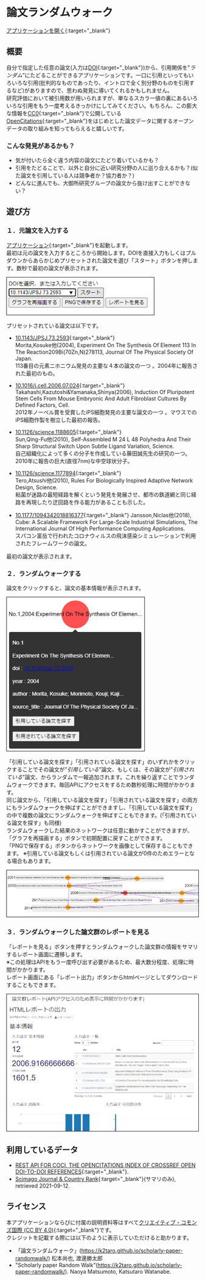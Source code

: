 # 論文ランダムウォーク
[アプリケーションを開く](app/rw.html){:target="_blank"}

## 概要
自分で指定した任意の論文(入力は[DOI](https://ja.wikipedia.org/wiki/%E3%83%87%E3%82%B8%E3%82%BF%E3%83%AB%E3%82%AA%E3%83%96%E3%82%B8%E3%82%A7%E3%82%AF%E3%83%88%E8%AD%98%E5%88%A5%E5%AD%90){:target="_blank"})から、引用関係を”_ランダム_”にたどることができるアプリケーションです。一口に引用といってもいろいろな引用(批判的なものであったり、イントロで全く別分野のものを引用するなど)がありますので、思わぬ発見に導いてくれるかもしれません。  
研究評価において被引用数が用いられますが、単なるスカラー値の裏にあるいろいろな引用をもう一度考えるきっかけにしてみてください。もちろん、この膨大な情報を[CC0](https://creativecommons.org/publicdomain/zero/1.0/deed.ja){:target="_blank"}で公開している[OpenCitations](https://opencitations.net/){:target="_blank"}をはじめとした論文データに関するオープンデータの取り組みを知ってもらえると嬉しいです。
### こんな発見があるかも？  
- 気が付いたら全く違う内容の論文にたどり着いているかも？
- 引用をたどることで、以外と自分に近い研究分野の人に巡り合えるかも？(似た論文を引用している人は競争者か？協力者か？)
- どんなに進んでも、大御所研究グループの論文から抜け出すことができない？

## 遊び方
### １．元論文を入力する
[アプリケーション](app/rw.html){:target="_blank"}を起動します。  
最初は元の論文を入力するところから開始します。DOIを直接入力もしくはプルダウンからあらかじめプリセットされた論文を選び「スタート」ボタンを押します。数秒で最初の論文が表示されます。  

<img src="image1.png" style="border: 1px black solid;">

プリセットされている論文は以下です。  
- [10.1143/JPSJ.73.2593](https://doi.org/10.1143/JPSJ.73.2593){:target="_blank"}  
Morita,Kosuke他(2004),  Experiment On The Synthesis Of Element 113 In The Reaction209Bi(70Zn,N)278113, Journal Of The Physical Society Of Japan.  
113番目の元素ニホニウム発見の主要な４本の論文の一つ 。2004年に報告された最初のもの。 

- [10.1016/j.cell.2006.07.024](https://doi.org/10.1016/j.cell.2006.07.024){:target="_blank"}  
Takahashi,Kazutoshi&Yamanaka,Shinya(2006), Induction Of Pluripotent Stem Cells From Mouse Embryonic And Adult Fibroblast Cultures By Defined Factors, Cell.  
2012年ノーベル賞を受賞したiPS細胞発見の主要な論文の一つ 。マウスでのiPS細胞作製を樹立した最初の報告。 

- [10.1126/science.1188605](https://doi.org/10.1126/science.1188605){:target="_blank"}  
Sun,Qing-Fu他(2010), Self-Assembled M 24 L 48 Polyhedra And Their Sharp Structural Switch Upon Subtle Ligand Variation, Science.  
自己組織化によって多くの分子を作成している藤田誠先生の研究の一つ。2010年に報告の巨大(直径7nm)な中空球状分子。    

- [10.1126/science.1177894](https://doi.org/10.1126/science.1177894){:target="_blank"}  
Tero,Atsushi他(2010), Rules For Biologically Inspired Adaptive Network Design, Science.  
粘菌が迷路の最短経路を解くという発見を発展させ、都市の鉄道網と同じ経路を再現したり迂回路を作る能力があることも示した。

- [10.1177/1094342018816377](https://doi.org/10.1177/1094342018816377){:target="_blank"}
Jansson,Niclas他(2018), Cube: A Scalable Framework For Large-Scale Industrial Simulations, The International Journal Of High Performance Computing Applications.  
スパコン富岳で行われたコロナウィルスの飛沫感染シミュレーションで利用されたフレームワークの論文。  


最初の論文が表示されます。  

### ２．ランダムウォークする
論文をクリックすると、論文の基本情報が表示されます。  

<img src="image2.png" style="border: 1px black solid;">

「引用している論文を探す」「引用されている論文を探す」のいずれかをクリックすることでその論文が”_引用している_”論文、もしくは、その論文が”_引用されている_”論文、からランダムで一報追加されます。これを繰り返すことでランダムウォークできます。毎回APIにアクセスをするため数秒処理に時間がかかります。  
同じ論文から、「引用している論文を探す」「引用されている論文を探す」の両方にもランダムウォークを伸ばすことができますし、「引用している論文を探す」の中で複数の論文にランダムウォークを伸ばすこともできます。(「引用されている論文を探す」も同様)  
ランダムウォークした結果のネットワークは任意に動かすことができますが、「グラフを再描画する」ボタンで初期配置に戻すことができます。  
「PNGで保存する」ボタンからネットワークを画像として保存することもできます。
※引用している論文もしくは引用されている論文が0件のためエラーとなる場合もあります。  

<img src="image3.png" style="border: 1px black solid;">

### ３．ランダムウォークした論文群のレポートを見る
「レポートを見る」ボタンを押すとランダムウォークした論文群の情報をサマリするレポート画面に遷移します。  
※この処理はAPIをもう一度呼び出す必要があるため、最大数分程度、処理に時間がかかります。  
レポート画面にある「レポート出力」ボタンからhtmlページとしてダウンロードすることもできます。  

<img src="image4.png" style="border: 1px black solid;">

## 利用しているデータ
- [REST API FOR COCI, THE OPENCITATIONS INDEX OF CROSSREF OPEN DOI-TO-DOI REFERENCES](https://opencitations.net/index/coci/api/v1){:target="_blank"}.
- [Scimago Journal & Country Rank](http://www.scimagojr.com/){:target="_blank"}(サマリのみ), retrieved 2021-09-12.

## ライセンス
本アプリケーションならびに付属の説明資料等はすべて[クリエイティブ・コモンズ国際 (CC BY 4.0)](https://creativecommons.org/licenses/by/4.0/deed.ja){:target="_blank"}です。  
クレジットを記載する際には以下のように表示していただけると助かります。
- 「論文ランダムウォーク」(https://k2taro.github.io/scholarly-paper-randomwalk/) 松本尚也, 渡邊勝太郎
- ”Scholarly paper Random Walk”(https://k2taro.github.io/scholarly-paper-randomwalk/). Naoya Matsumoto, Katsutaro Watanabe.

